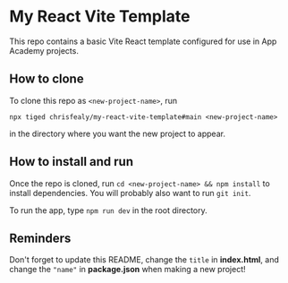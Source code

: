# My React Vite Template

This repo contains a basic Vite React template configured for use in App Academy projects.

## How to clone

To clone this repo as `<new-project-name>`, run

```shell
npx tiged chrisfealy/my-react-vite-template#main <new-project-name>
```

in the directory where you want the new project to appear.

## How to install and run

Once the repo is cloned, run `cd <new-project-name> && npm install` to install
dependencies. You will probably also want to run `git init`.

To run the app, type `npm run dev` in the root directory.

## Reminders

Don't forget to update this README, change the `title` in __index.html__, and
change the `"name"` in __package.json__ when making a new project!
